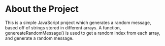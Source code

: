 # About the Project
This is a simple JavaScript project which generates a random message, based off of strings stored in different arrays. A function, genereateRandomMessage() is used to get a random index from each array, and generate a random message.
